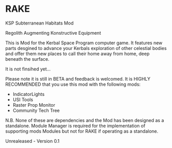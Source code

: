 # RAKE
KSP Subterranean Habitats Mod 

Regolith Augmenting Konstructive Equipment

This is Mod for the Kerbal Space Program computer game. It features new parts desgined to advance your Kerbals exploration of other celestial bodies and offer them new places to call their home away from home, deep beneath the surface.

It is not finsihed yet...

Please note it is still in BETA and feedback is welcomed. It is HIGHLY RECOMMENDED that you use this mod with the following mods:

 - IndicatorLights
 - USI Tools
 - Raster Prop Monitor
 - Community Tech Tree
 
N.B. None of these are dependencies and the Mod has been designed as a standalone. Module Manager is required for the implementation of supporting mods Modules but not for RAKE if operating as a standalone.

Unrealeased - Version 0.1
